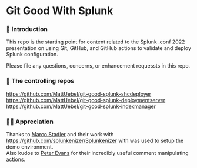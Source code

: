 # Git Good With Splunk

### 👋 Introduction

This repo is the starting point for content related to the Splunk .conf 2022 presentation on using Git, GitHub, and GitHub actions to validate and deploy Splunk configuration.

Please file any questions, concerns, or enhancement requessts in this repo.

### 🤖 The controlling repos

https://github.com/MattUebel/git-good-splunk-shcdeployer  
https://github.com/MattUebel/git-good-splunk-deploymentserver  
https://github.com/MattUebel/git-good-splunk-indexmanager  

### 🙇‍♂️ Appreciation

Thanks to [Marco Stadler](https://github.com/splunkenizer) and their work with https://github.com/splunkenizer/Splunkenizer with was used to setup the demo environment.  
Also kudos to [Peter Evans](https://github.com/peter-evans) for their incredibly useful comment manipulating [actions](https://github.com/marketplace/actions/create-or-update-comment).